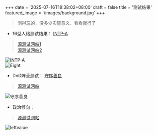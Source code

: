 +++
date = '2025-07-16T18:38:02+08:00'
draft = false
title = '测试结果'
featured_image = '/images/background.jpg'
+++

> 测得玩的，没多少实际意义，看看就行了

+ 16型人格测试结果： [INTP-A](https://www.16personalities.com/ch/intp-%E4%BA%BA%E6%A0%BC)    
> [源测试网站1](https://www.16personalities.com/ch/%E4%BA%BA%E6%A0%BC%E6%B5%8B%E8%AF%95)   
> [源测试网站2](https://www.jungus.cn/zh-hans/test/)   

![INTP-A](/images/testresult/16personalities.png)   
![Eight](/images/testresult/eighttype.png)   

+ DnD阵营测试： [守序善良](https://zh.moegirl.org.cn/zh-cn/%E9%98%B5%E8%90%A5%E4%B9%9D%E5%AE%AB%E6%A0%BC)   
> [源测试网站](https://unnamed42.github.io/2016-06-30-%E5%AE%98%E6%96%B9%E7%89%88DnD%E9%98%B5%E8%90%A5%E6%B5%8B%E8%AF%95.html)   

![守序善良](/images/testresult/dnd.png)   

+ 政治倾向：   
> [源测试网站](https://luckyfuy.top/compass)   

![leftvalue](/images/testresult/leftvalue.png)   